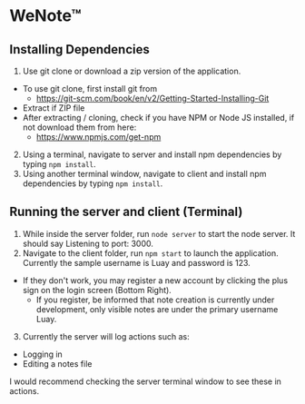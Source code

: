 # WeNote™
## Installing Dependencies
1) Use git clone or download a zip version of the application.
- To use git clone, first install git from
  - https://git-scm.com/book/en/v2/Getting-Started-Installing-Git
- Extract if ZIP file
- After extracting / cloning, check if you have NPM or Node JS installed, if not download them from here:
  - https://www.npmjs.com/get-npm
2) Using a terminal, navigate to server and install npm dependencies by typing `npm install`.
3) Using another terminal window, navigate to client and install npm dependencies by typing `npm install`.

## Running the server and client (Terminal)
1) While inside the server folder, run `node server` to start the node server. It should say Listening to port: 3000.
2) Navigate to the client folder, run `npm start` to launch the application. Currently the sample username is Luay and password is 123.
- If they don't work, you may register a new account by clicking the plus sign on the login screen (Bottom Right).
  - If you register, be informed that note creation is currently under development, only visible notes are under the primary username Luay.
3) Currently the server will log actions such as:
  - Logging in
  - Editing a notes file

I would recommend checking the server terminal window to see these in actions.
